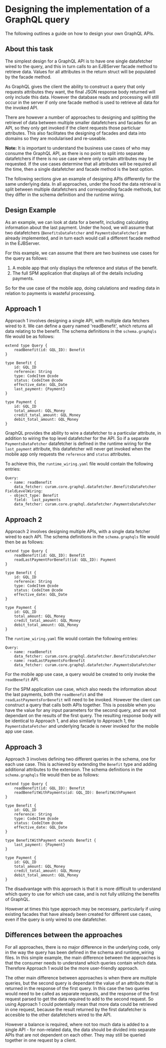 # Designing the implementation of a GraphQL query

The following outlines a guide on how to design your own GraphQL APIs.

## About this task

The simplest design for a GraphQL API is to have one single datafetcher wired to the query, and this in turn calls to an EJBServer facade method to retrieve data. Values for all attributes in the return struct will be populated by the facade method.

As GraphQL gives the client the ability to construct a query that only requests attributes they want, the final JSON response body returned will only include this data.
However the database reads and processing will still occur in the server if only one facade method is used to retrieve all data for the invoked API.

There are however a number of approaches to designing and splitting the retrievel of data between multiple smaller datafetchers and facades for an API, so they only get invoked if the client requests those particluar attributes.
This also facilitates the designing of facades and data into domains so they are modularised and re-useable.

**Note:** It is important to understand the business use cases of who may consume the GraphQL API, as there is no point to split into separate datafetchers if there is no use case where only certain attributes may be requested.
If the use cases determine that all attributes will be required all the time, then a single datafetcher and facade method is the best option.

The following sections give an example of designing APIs differently for the same underlying data.
In all approaches, under the hood the data retrieval is split between multiple datafetchers and corresponding facade methods, but they differ in the schema definition and the runtime wiring.

## Design Example

As an example, we can look at data for a benefit, including calculating information about the last payment. Under the hood, we will assume that two datafetchers (`BenefitsDataFetcher` and `PaymentsDataFetcher`) are already implemented,
and in turn each would call a different facade method in the EJBServer.

For this example, we can assume that there are two business use cases for the query as follows:

1. A mobile app that only displays the reference and status of the benefit.
2. The full SPM application that displays all of the details including payments.

So for the use case of the mobile app, doing calulations and reading data in relation to payments is wasteful processing.

## Approach 1

Approach 1 involves designing a single API, with multiple data fetchers wired to it. We can define a query named 'readBenefit', which returns all data relating to the benefit.
The schema definitions in the `schema.graphqls` file would be as follows:

```
extend type Query {
	readBenefit(id: GQL_ID): Benefit
}

type Benefit {
	id: GQL_ID
	reference: String
	type: CodeItem @code
	status: CodeItem @code
	effective_date: GQL_Date
	last_payment: {Payment}
}

type Payment {
	id: GQL_ID
	total_amount: GQL_Money
	credit_total_amount: GQL_Money
	debit_total_amount: GQL_Money
}
```

GraphQL provides the ability to wire a datafetcher to a particular attribute, in addition to wiring the top level datafetcher for the API.
So if a separate `PaymentsDataFetcher` datafetcher is defined in the runtime wiring for the `last_payment` attribute, this datafetcher will never get invoked when the mobile app only requests the `reference` and `status` attributes.

To achieve this, the `runtime_wiring.yaml` file would contain the following entries:

```
Query:
  - name: readBenefit
    data_fetcher: curam.core.graphql.datafetcher.BenefitsDataFetcher
FieldLevelWiring:
  - object_type: Benefit
    field:  last_payments
    data_fetcher: curam.core.graphql.datafetcher.PaymentsDataFetcher
```

## Approach 2

Approach 2 involves designing multiple APIs, with a single data fetcher wired to each API. The schema definitions in the `schema.graphqls` file would then be as follows:

```
extend type Query {
	readBenefit(id: GQL_ID): Benefit
	readLastPaymentForBenefit(id: GQL_ID): Payment
}

type Benefit {
	id: GQL_ID
	reference: String
	type: CodeItem @code
	status: CodeItem @code
	effective_date: GQL_Date
}

type Payment {
	id: GQL_ID
	total_amount: GQL_Money
	credit_total_amount: GQL_Money
	debit_total_amount: GQL_Money
}
```

The `runtime_wiring.yaml` file would contain the following entries:

```
Query:
  - name: readBenefit
    data_fetcher: curam.core.graphql.datafetcher.BenefitsDataFetcher
  - name: readLastPaymentsForBenefit
    data_fetcher: curam.core.graphql.datafetcher.PaymentsDataFetcher
```

For the mobile app use case, a query would be created to only invoke the `readBenefit` API.

For the SPM application use case, which also needs the information about the last payments, both the `readBenefit` and the `readLastPaymentsForBenefit` will need to be invoked.
However the client can construct a query that calls both APIs together. This is possible when you have the value for any input parameters for the second query, and are not dependant on the results of the first query.
The resulting response body will be identical to Approach 1, and also similarly to Approach 1, the `PaymentsDataFetcher` and underlying facade is never invoked for the mobile app use case.

## Approach 3

Approach 3 involves defining two different queries in the schema, one for each use case. This is achieved by extending the `Benefit` type and adding additional attributes to the extension.
The schema definitions in the `schema.graphqls` file would then be as follows:

```
extend type Query {
	readBenefit(id: GQL_ID): Benefit
	readBenefitWithPayments(id: GQL_ID): BenefitWithPayment
}

type Benefit {
	id: GQL_ID
	reference: String
	type: CodeItem @code
	status: CodeItem @code
	effective_date: GQL_Date
}

type BenefitWithPayment extends Benefit {
	last_payment: {Payment}
}

type Payment {
	id: GQL_ID
	total_amount: GQL_Money
	credit_total_amount: GQL_Money
	debit_total_amount: GQL_Money
}
```

The disadvantage with this approach is that it is more difficult to understand which query to use for which use case, and is not fully utilizing the benefits of GraphQL.

However at times this type approach may be necessary, particularly if using existing facades that have already been created for different use cases, even if the query is only wired to one datafetcher.

## Differences between the approaches

For all approaches, there is no major difference in the underlying code, only in the way the query has been defined in the schema and runtime_wiring files.
In this simple example, the main difference between the approaches is that the consumer needs to understand which queries contain which data. Therefore Approach 1 would be the more user-friendly approach.

The other main difference between approaches is when there are multiple queries, but the second query is dependant the value of an attribute that is returned in the response of the first query.
In this case the two queries would need to be called as separate requests, and the response of the first request parsed to get the data required to add to the second request.
So using Approach 1 could potentially mean that more data could be retrieved in one request, because the result returned by the first datafetcher is accesible to the other datafetchers wired to the API.

However a balance is required, where not too much data is added to a single API - for non-related data, the data should be divided into separate APIs that are not dependent on each other.
They may still be queried together in one request by a client.
